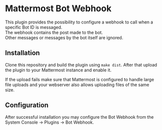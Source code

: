 # Mattermost Bot Webhook

This plugin provides the possibility to configure a webhook to call when a specific Bot ID is messaged.  
The webhook contains the post made to the bot.  
Other messages or messages by the bot itself are ignored.

## Installation

Clone this repository and build the plugin using `make dist`. After that upload the plugin to your Mattermost instance and enable it.

If the upload fails make sure that Mattermost is configured to handle large file uploads and your webserver also allows uploading files of the same size.

## Configuration

After successful installation you may configure the Bot Webhook from the System Console → Plugins → Bot Webhook.

